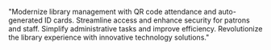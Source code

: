 "Modernize library management with QR code attendance and auto-generated ID cards. Streamline access and enhance security for patrons and staff. Simplify administrative tasks and improve efficiency. Revolutionize the library experience with innovative technology solutions."
